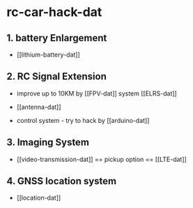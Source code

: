 
# rc-car-hack-dat


## 1. battery Enlargement 

- [[lithium-battery-dat]]

## 2. RC Signal Extension

- improve up to 10KM by [[FPV-dat]] system [[ELRS-dat]]

- [[antenna-dat]]

- control system - try to hack by [[arduino-dat]]

## 3. Imaging System 

- [[video-transmission-dat]] == pickup option == [[LTE-dat]]




## 4. GNSS location system 

- [[location-dat]]